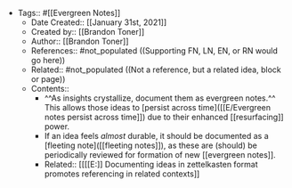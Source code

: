 - Tags:: #[[Evergreen Notes]]
    - Date Created:: [[January 31st, 2021]]
    - Created by:: [[Brandon Toner]]
    - Author:: [[Brandon Toner]]
    - References:: #not_populated ((Supporting FN, LN, EN, or RN would go here))
    - Related:: #not_populated ((Not a reference, but a related idea, block or page))
    - Contents::
        - ^^As insights crystallize, document them as evergreen notes.^^ This allows those ideas to [persist across time]([[E/Evergreen notes persist across time]]) due to their enhanced [[resurfacing]] power.
        - If an idea feels *almost* durable, it should be documented as a [fleeting note]([[fleeting notes]]), as these are (should) be periodically reviewed for formation of new [[evergreen notes]].
        - Related:: [[[[E:]] Documenting ideas in zettelkasten format promotes referencing in related contexts]]
